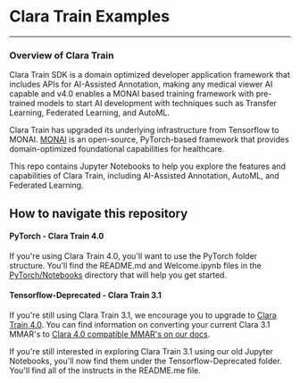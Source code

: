 # Clara Train Examples
____
### Overview of Clara Train

Clara Train SDK is a domain optimized developer application framework that includes APIs for AI-Assisted Annotation, making any medical viewer AI capable and v4.0 enables a MONAI based training framework with pre-trained models to start AI development with techniques such as Transfer Learning, Federated Learning, and AutoML.

Clara Train has upgraded its underlying infrastructure from Tensorflow to MONAI. [MONAI](https://monai.io/) is an open-source, PyTorch-based framework that provides domain-optimized foundational capabilities for healthcare.

This repo contains Jupyter Notebooks to help you explore the features and capabilities of Clara Train, including AI-Assisted Annotation, AutoML, and Federated Learning.

## How to navigate this repository
#### PyTorch - Clara Train 4.0
If you're using Clara Train 4.0, you'll want to use the PyTorch folder structure.  You'll find the README.md and Welcome.ipynb files in the [PyTorch/Notebooks](PyTorch/NoteBooks) directory that will help you get started.

#### Tensorflow-Deprecated - Clara Train 3.1
If you're still using Clara Train 3.1, we encourage you to upgrade to [Clara Train 4.0](https://ngc.nvidia.com/catalog/containers/nvidia:clara-train-sdk). You can find information on converting your current Clara 3.1 MMAR's to [Clara 4.0 compatible MMAR's on our docs](https://docs.nvidia.com/clara/clara-train-sdk/pt/appendix/migration_from_tf.html#migratefromtf).

If you're still interested in exploring Clara Train 3.1 using our old Jupyter Notebooks, you'll now find them under the Tensorflow-Deprecated folder.  You'll find all of the instructs in the README.me file. 
